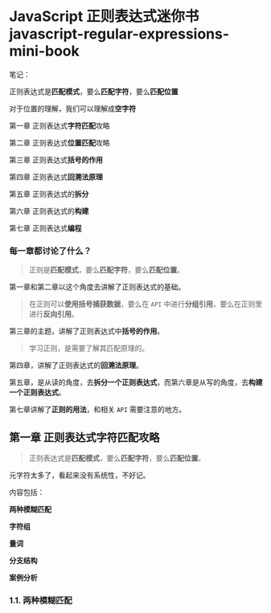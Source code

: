 # JavaScript 正则表达式迷你书 javascript-regular-expressions-mini-book

笔记：

正则表达式是**匹配模式**，要么**匹配字符**，要么**匹配位置**

对于位置的理解，我们可以理解成**空字符**

第一章 正则表达式**字符匹配**攻略

第二章 正则表达式**位置匹配**攻略

第三章 正则表达式**括号的作用**

第四章 正则表达式**回溯法原理**

第五章 正则表达式的**拆分** 

第六章 正则表达式的**构建**

第七章 正则表达式**编程**

### 每一章都讨论了什么？

> 正则是**匹配模式**，要么**匹配字符**，要么**匹配位置**。

第一章和第二章以这个角度去讲解了正则表达式的基础。

> 在正则可以**使用括号捕获数据**，要么在 `API` 中进行**分组引用**，要么在正则里进行**反向引用**。

第三章的主题，讲解了正则表达式中**括号的作用**。

> 学习正则，是需要了解其匹配原理的。

第四章，讲解了正则表达式的**回溯法原理**。

第五章，是从读的角度，去**拆分一个正则表达式**，而第六章是从写的角度，去**构建一个正则表达式**。

第七章讲解了**正则的用法**，和相关 `API` 需要注意的地方。

## 第一章 正则表达式**字符匹配**攻略

> 正则表达式是**匹配模式**，要么**匹配字符**，要么**匹配位置**。

元字符太多了，看起来没有系统性，不好记。

内容包括：

**两种模糊匹配**

**字符组**

**量词**

**分支结构**

**案例分析**

### 1.1. 两种模糊匹配



















